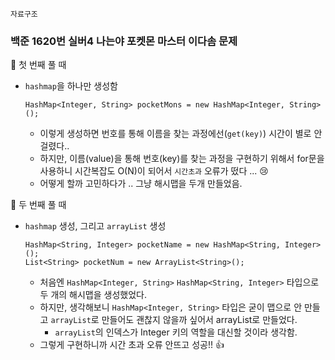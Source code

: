 `자료구조`

<h3> 백준 1620번 실버4 나는야 포켓몬 마스터 이다솜 문제 </h3>

👀 첫 번째 풀 때
- `hashmap`을 하나만 생성함
  ```
  HashMap<Integer, String> pocketMons = new HashMap<Integer, String>();
  ```
  - 이렇게 생성하면 번호를 통해 이름을 찾는 과정에선(`get(key)`) 시간이 별로 안 걸렸다..
  - 하지만, 이름(value)을 통해 번호(key)를 찾는 과정을 구현하기 위해서 for문을 사용하니 시간복잡도 O(N)이 되어서 `시간초과` 오류가 떴다 ... 😢
  - 어떻게 할까 고민하다가 .. 그냥 해시맵을 두개 만들었음.
  
👀 두 번째 풀 때
- `hashmap` 생성, 그리고 `arrayList` 생성
    ```
    HashMap<String, Integer> pocketName = new HashMap<String, Integer>();
	List<String> pocketNum = new ArrayList<String>();
    ```
     - 처음엔 `HashMap<Integer, String>` `HashMap<String, Integer>` 타입으로 두 개의 해시맵을 생성했었다.
     - 하지만, 생각해보니 `HashMap<Integer, String>` 타입은 굳이 맵으로 안 만들고 `arrayList`로 만들어도 괜찮지 않을까 싶어서 arrayList로 만들었다.
        - `arrayList`의 인덱스가 Integer 키의 역할을 대신할 것이라 생각함.
     - 그렇게 구현하니까 시간 초과 오류 안뜨고 성공!! 👍 
